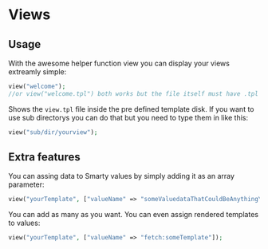 # Views
## Usage

With the awesome helper function view you can display your views extreamly simple:

```php
view("welcome");
//or view("welcome.tpl") both works but the file itself must have .tpl as ending
```

Shows the `view.tpl` file inside the pre defined template disk. If you want to use sub
directorys you can do that but you need to type them in like this:

```php
view("sub/dir/yourview");
```

## Extra features

You can assing data to Smarty values by simply adding it as an array parameter:

```php
view("yourTemplate", ["valueName" => "someValuedataThatCouldBeAnythingYouWant"]);
```

You can add as many as you want.
You can even assign rendered templates to values:

```php
view("yourTemplate", ["valueName" => "fetch:someTemplate"]);
```